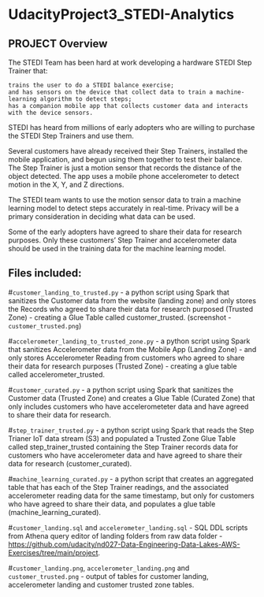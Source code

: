 # UdacityProject3_STEDI-Analytics

## PROJECT Overview

The STEDI Team has been hard at work developing a hardware STEDI Step Trainer that:

    trains the user to do a STEDI balance exercise;
    and has sensors on the device that collect data to train a machine-learning algorithm to detect steps;
    has a companion mobile app that collects customer data and interacts with the device sensors.

STEDI has heard from millions of early adopters who are willing to purchase the STEDI Step Trainers and use them.

Several customers have already received their Step Trainers, installed the mobile application, and begun using them together to test their balance. The Step Trainer is just a motion sensor that records the distance of the object detected. The app uses a mobile phone accelerometer to detect motion in the X, Y, and Z directions.

The STEDI team wants to use the motion sensor data to train a machine learning model to detect steps accurately in real-time. Privacy will be a primary consideration in deciding what data can be used.

Some of the early adopters have agreed to share their data for research purposes. Only these customers’ Step Trainer and accelerometer data should be used in the training data for the machine learning model.

## Files included:

#`customer_landing_to_trusted.py` - a python script using Spark that sanitizes the Customer data from the website (landing zone) and only stores the Records who agreed to share their data for research purposed (Trusted Zone) - creating a Glue Table called customer_trusted. (screenshot - `customer_trusted.png`) 

#`accelerometer_landing_to_trusted_zone.py` - a python script using Spark that sanitizes Accelerometer data from the Mobile App (Landing Zone) - and only stores Accelerometer Reading from customers who agreed to share their data for research purposes (Trusted Zone) - creating a glue table called accelerometer_trusted.

#`customer_curated.py` - a python script using Spark that sanitizes the Customer data (Trusted Zone) and creates a Glue Table (Curated Zone) that only includes customers who have accelerometeter data and have agreed to share their data for research. 

#`step_trainer_trusted.py` - a python script using Spark that reads the Step Trianer IoT data stream (S3) and populated a Trusted Zone Glue Table called step_trainer_trusted containing the Step Trainer records data for customers who have accelerometer data and have agreed to share their data for research (customer_curated).

#`machine_learning_curated.py` - a python script that creates an aggregated table that has each of the Step Trainer readings, and the associated accelerometer reading data for the same timestamp, but only for customers who have agreed to share their data, and populates a glue table (machine_learning_curated).

#`customer_landing.sql` and `accelerometer_landing.sql` - SQL DDL scripts from Athena query editor of landing folders from raw data folder - https://github.com/udacity/nd027-Data-Engineering-Data-Lakes-AWS-Exercises/tree/main/project.

#`customer_landing.png`, `accelerometer_landing.png` and ` customer_trusted.png` - output of tables for customer landing, accelerometer landing and customer trusted zone tables.
